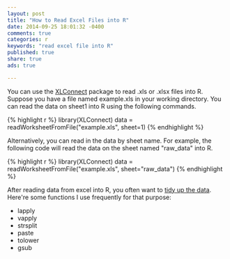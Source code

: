 ```yaml
---
layout: post
title: "How to Read Excel Files into R"
date: 2014-09-25 18:01:32 -0400
comments: true
categories: r
keywords: "read excel file into R"
published: true
share: true
ads: true

---
```

You can use the [XLConnect](http://cran.r-project.org/web/packages/XLConnect/vignettes/XLConnect.pdf) package to read .xls or .xlsx files into R. Suppose you have a file named example.xls in your working directory. You can read the data on sheet1 into R using the following commands.

{% highlight r %}
library(XLConnect)
data = readWorksheetFromFile("example.xls", sheet=1)
{% endhighlight %}

Alternatively, you can read in the data by sheet name. For example, the following code will read the data on the sheet named "raw_data" into R.

{% highlight r %}
library(XLConnect)
data = readWorksheetFromFile("example.xls", sheet="raw_data")
{% endhighlight %}

After reading data from excel into R, you often want to [tidy up the data](http://vita.had.co.nz/papers/tidy-data.html). Here're some functions I use frequently for that purpose: 

* lapply
* vapply
* strsplit
* paste
* tolower
* gsub
